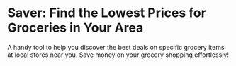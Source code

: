 # Saver: Find the Lowest Prices for Groceries in Your Area
A handy tool to help you discover the best deals on specific grocery items at local stores near you. Save money on your grocery shopping effortlessly!




